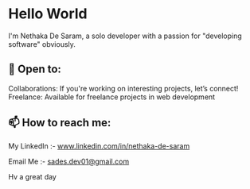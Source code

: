 # Hello World
I'm Nethaka De Saram, a solo developer with a passion for "developing software" obviously.

## 🚀 Open to:
Collaborations: If you're working on interesting projects, let’s connect!
Freelance: Available for freelance projects in web development

## 📫 How to reach me:
My LinkedIn :- www.linkedin.com/in/nethaka-de-saram

Email Me :- sades.dev01@gmail.com



Hv a great day
